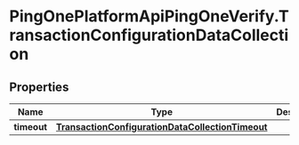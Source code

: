# PingOnePlatformApiPingOneVerify.TransactionConfigurationDataCollection

## Properties

Name | Type | Description | Notes
------------ | ------------- | ------------- | -------------
**timeout** | [**TransactionConfigurationDataCollectionTimeout**](TransactionConfigurationDataCollectionTimeout.md) |  | 


